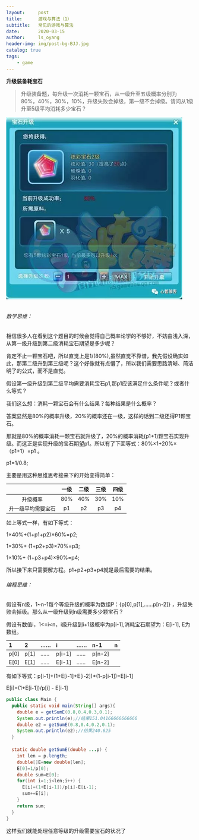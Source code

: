 ```yaml
---
layout:     post
title:      游戏与算法（1）
subtitle:   常见的游戏与算法
date:       2020-03-15
author:     ls_oyang
header-img: img/post-bg-BJJ.jpg
catalog: true
tags:
    - game
---
```



**升级装备耗宝石**

> 升级装备题，每升级一次消耗一颗宝石，从一级升至五级概率分别为80%，40%，30%，10%，升级失败会掉级，第一级不会掉级。请问从1级升至5级平均消耗多少宝石？

![img](../img/640.webp)

######  

###### 数学思维：

相信很多人在看到这个题目的时候会觉得自己概率论学的不够好，不妨由浅入深，从第一级升级到第二级消耗宝石期望是多少呢？

肯定不止一颗宝石吧，所以直觉上是1/(80%),虽然直觉不靠谱，我先假设确实如此，那第二级升到第三级呢？这个好像就有点懵了，所以我们需要思路清晰、简洁明了的公式，而不是直觉。

假设第一级升级到第二级平均需要消耗宝石p1,那p1应该满足什么条件呢？或者什么等式？

我们这么想：消耗一颗宝石会有什么结果？每种结果是什么概率？

答案显然是80%的概率升级，20%的概率还在一级，这样的话到二级还得P1颗宝石。

那就是80%的概率消耗一颗宝石就升级了，20%的概率消耗(p1+1)颗宝石实现升级。而这正是实现升级的宝石期望p1。所以有了下面等式：80%×1+20%×（p1+1）=p1 。

p1=1/0.8;

主要是用这种思维思考接来下的开始变得简单：

|                    | 一级 | 二级 | 三级 | 四级 |
| :----------------: | :--: | :--: | :--: | :--: |
|      升级概率      | 80%  | 40%  | 30%  | 10%  |
| 升一级平均需要宝石 |  p1  |  p2  |  p3  |  p4  |

如上等式一样，有如下等式：

1×40%+(1+p1+p2)×60%=p2;

1×30%+ (1+p2+p3)×70%=p3;

1×10%+ (1+p3+p4)×90%=p4;

所以接下来只需要解方程。p1+p2+p3+p4就是最后需要的结果。

###### 编程思维：

假设有n级，1~n-1每个等级升级的概率为数组P：{p[0],p[1],……p[n-2]} ，升级失败会掉级。那么从一级升级到n级需要多少颗宝石？

假设有数值i，1<=i<n，i级升级到i+1级概率为p[i-1],消耗宝石期望为：E[i-1], E为数组。

| 1    | 2    | ……   | i      | ……   | n-1    | n    |
| :--- | :--- | :--- | :----- | :--- | :----- | :--- |
| p[0] | p[1] | ……   | p[i-1] | ……   | p[n-2] |      |
| E[0] | E[1] | ……   | E[i-1] | ……   | E[n-2] |      |

有如下等式：p[i-1]+(1+E[i-1]+E[i-2])*(1-p[i-1])=E[i-1]

E[i]=(1+E[i-1])/p[i] - E[i-1]

```java
public class Main {
  public static void main(String[] args){
    double e = getSumE(0.8,0.4,0.3,0.1);
    System.out.println(e);//结果151.04166666666666
    double e2 = getSumE(0.8,0.4,0.2,0.1);
    System.out.println(e2);//结果240.625
  }
  
  static double getSumE(double ...p) {
    int len = p.length;
    double[]E=new double[len];
    E[0]=1/p[0];
    double sum=E[0];
    for(int i=1;i<len;i++) {
      E[i]=(1+E[i-1])/p[i]-E[i-1];
      sum+=E[i];
    }
    return sum;
  }
}
```

这样我们就能处理任意等级的升级需要宝石的状况了

